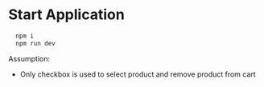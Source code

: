 # Start Application

```js
  npm i
  npm run dev
```

Assumption:

- Only checkbox is used to select product and remove product from cart
